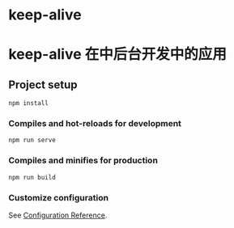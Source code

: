 # keep-alive

# keep-alive 在中后台开发中的应用<!-- 缓存需要经常切换的组件实例 -->







## Project setup
```
npm install
```

### Compiles and hot-reloads for development
```
npm run serve
```

### Compiles and minifies for production
```
npm run build
```

### Customize configuration
See [Configuration Reference](https://cli.vuejs.org/config/).


